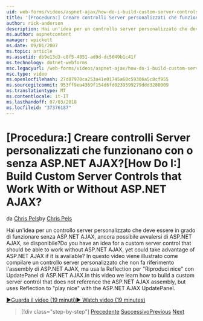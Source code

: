 ```yaml
---
uid: web-forms/videos/aspnet-ajax/how-do-i-build-custom-server-controls-that-work-with-or-without-aspnet-ajax
title: '[Procedura:] Creare controlli Server personalizzati che funzionano con o senza ASP.NET AJAX? | Microsoft Docs'
author: rick-anderson
description: Hai un'idea per un controllo server personalizzato che deve essere in grado di funzionare senza ASP.NET AJAX, ancora possibile avvalersi di ASP.NET AJAX, se disponibile...
ms.author: aspnetcontent
manager: wpickett
ms.date: 09/01/2007
ms.topic: article
ms.assetid: db9e13d3-c8f5-4051-ad9d-dc5649b1c41f
ms.technology: dotnet-webforms
msc.legacyurl: /web-forms/videos/aspnet-ajax/how-do-i-build-custom-server-controls-that-work-with-or-without-aspnet-ajax
msc.type: video
ms.openlocfilehash: 27d87970ca253a41e01745a60c59306a5c8cf955
ms.sourcegitcommit: 953ff9ea4369f154d6fd0239599279ddd3280009
ms.translationtype: MT
ms.contentlocale: it-IT
ms.lasthandoff: 07/03/2018
ms.locfileid: "37376187"
---
```

<a name="how-do-i-build-custom-server-controls-that-work-with-or-without-aspnet-ajax"></a><span data-ttu-id="0492a-104">[Procedura:] Creare controlli Server personalizzati che funzionano con o senza ASP.NET AJAX?</span><span class="sxs-lookup"><span data-stu-id="0492a-104">[How Do I:] Build Custom Server Controls that Work With or Without ASP.NET AJAX?</span></span>
====================
<span data-ttu-id="0492a-105">da [Chris Pels](https://twitter.com/chrispels)</span><span class="sxs-lookup"><span data-stu-id="0492a-105">by [Chris Pels](https://twitter.com/chrispels)</span></span>

<span data-ttu-id="0492a-106">Hai un'idea per un controllo server personalizzato che deve essere in grado di funzionare senza ASP.NET AJAX, ancora possibile avvalersi di ASP.NET AJAX, se disponibile?</span><span class="sxs-lookup"><span data-stu-id="0492a-106">Do you have an idea for a custom server control that should be able to work without ASP.NET AJAX, yet could take advantage of ASP.NET AJAX if it is available?</span></span> <span data-ttu-id="0492a-107">In questo video viene illustrato come compilare un controllo server personalizzato che non fa riferimento l'assembly di ASP.NET AJAX, ma usa la Reflection per "Riproduci nice" con UpdatePanel di ASP.NET AJAX.</span><span class="sxs-lookup"><span data-stu-id="0492a-107">In this video we learn how to build a custom server control that does not reference the ASP.NET AJAX assembly, but uses Reflection to "play nice" with the ASP.NET AJAX UpdatePanel.</span></span>

[<span data-ttu-id="0492a-108">&#9654;Guarda il video (19 minuti)</span><span class="sxs-lookup"><span data-stu-id="0492a-108">&#9654; Watch video (19 minutes)</span></span>](https://channel9.msdn.com/Blogs/ASP-NET-Site-Videos/how-do-i-build-custom-server-controls-that-work-with-or-without-aspnet-ajax)

> [!div class="step-by-step"]
> <span data-ttu-id="0492a-109">[Precedente](how-do-i-create-an-aspnet-ajax-extender-from-scratch.md)
> [Successivo](how-do-i-associate-ajax-client-behavior-with-an-aspnet-server-control.md)</span><span class="sxs-lookup"><span data-stu-id="0492a-109">[Previous](how-do-i-create-an-aspnet-ajax-extender-from-scratch.md)
[Next](how-do-i-associate-ajax-client-behavior-with-an-aspnet-server-control.md)</span></span>
